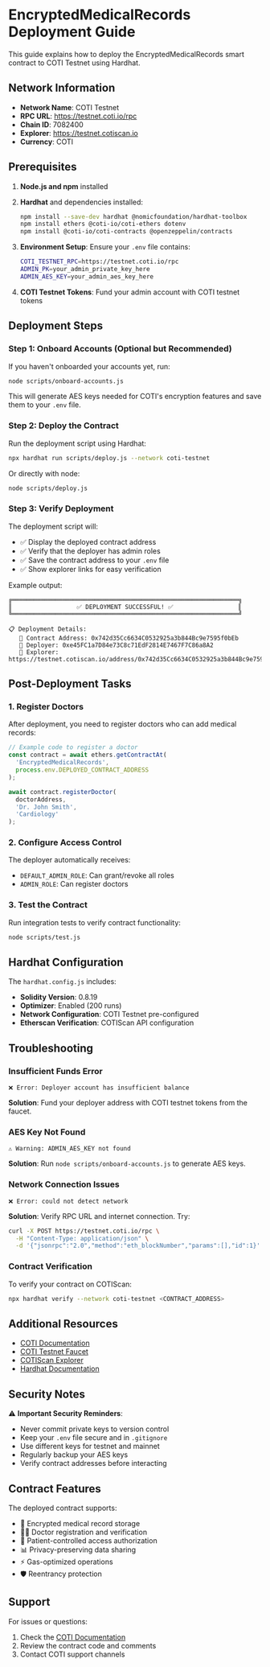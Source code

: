 # EncryptedMedicalRecords Deployment Guide

This guide explains how to deploy the EncryptedMedicalRecords smart contract to COTI Testnet using Hardhat.

## Network Information

- **Network Name**: COTI Testnet
- **RPC URL**: https://testnet.coti.io/rpc
- **Chain ID**: 7082400
- **Explorer**: https://testnet.cotiscan.io
- **Currency**: COTI

## Prerequisites

1. **Node.js and npm** installed
2. **Hardhat** and dependencies installed:
   ```bash
   npm install --save-dev hardhat @nomicfoundation/hardhat-toolbox
   npm install ethers @coti-io/coti-ethers dotenv
   npm install @coti-io/coti-contracts @openzeppelin/contracts
   ```

3. **Environment Setup**: Ensure your `.env` file contains:
   ```bash
   COTI_TESTNET_RPC=https://testnet.coti.io/rpc
   ADMIN_PK=your_admin_private_key_here
   ADMIN_AES_KEY=your_admin_aes_key_here
   ```

4. **COTI Testnet Tokens**: Fund your admin account with COTI testnet tokens

## Deployment Steps

### Step 1: Onboard Accounts (Optional but Recommended)

If you haven't onboarded your accounts yet, run:

```bash
node scripts/onboard-accounts.js
```

This will generate AES keys needed for COTI's encryption features and save them to your `.env` file.

### Step 2: Deploy the Contract

Run the deployment script using Hardhat:

```bash
npx hardhat run scripts/deploy.js --network coti-testnet
```

Or directly with node:

```bash
node scripts/deploy.js
```

### Step 3: Verify Deployment

The deployment script will:
- ✅ Display the deployed contract address
- ✅ Verify that the deployer has admin roles
- ✅ Save the contract address to your `.env` file
- ✅ Show explorer links for easy verification

Example output:
```
╔═══════════════════════════════════════════════════════════════╗
║                  ✅ DEPLOYMENT SUCCESSFUL! ✅                  ║
╚═══════════════════════════════════════════════════════════════╝

📋 Deployment Details:
   📍 Contract Address: 0x742d35Cc6634C0532925a3b844Bc9e7595f0bEb
   👤 Deployer: 0xe45FC1a7D84e73C8c71EdF2814E7467F7C86a8A2
   🔗 Explorer: https://testnet.cotiscan.io/address/0x742d35Cc6634C0532925a3b844Bc9e7595f0bEb
```

## Post-Deployment Tasks

### 1. Register Doctors

After deployment, you need to register doctors who can add medical records:

```javascript
// Example code to register a doctor
const contract = await ethers.getContractAt(
  'EncryptedMedicalRecords',
  process.env.DEPLOYED_CONTRACT_ADDRESS
);

await contract.registerDoctor(
  doctorAddress,
  'Dr. John Smith',
  'Cardiology'
);
```

### 2. Configure Access Control

The deployer automatically receives:
- `DEFAULT_ADMIN_ROLE`: Can grant/revoke all roles
- `ADMIN_ROLE`: Can register doctors

### 3. Test the Contract

Run integration tests to verify contract functionality:

```bash
node scripts/test.js
```

## Hardhat Configuration

The `hardhat.config.js` includes:

- **Solidity Version**: 0.8.19
- **Optimizer**: Enabled (200 runs)
- **Network Configuration**: COTI Testnet pre-configured
- **Etherscan Verification**: COTIScan API configuration

## Troubleshooting

### Insufficient Funds Error
```
❌ Error: Deployer account has insufficient balance
```
**Solution**: Fund your deployer address with COTI testnet tokens from the faucet.

### AES Key Not Found
```
⚠️ Warning: ADMIN_AES_KEY not found
```
**Solution**: Run `node scripts/onboard-accounts.js` to generate AES keys.

### Network Connection Issues
```
❌ Error: could not detect network
```
**Solution**: Verify RPC URL and internet connection. Try:
```bash
curl -X POST https://testnet.coti.io/rpc \
  -H "Content-Type: application/json" \
  -d '{"jsonrpc":"2.0","method":"eth_blockNumber","params":[],"id":1}'
```

### Contract Verification

To verify your contract on COTIScan:

```bash
npx hardhat verify --network coti-testnet <CONTRACT_ADDRESS>
```

## Additional Resources

- [COTI Documentation](https://docs.coti.io)
- [COTI Testnet Faucet](https://faucet.coti.io)
- [COTIScan Explorer](https://testnet.cotiscan.io)
- [Hardhat Documentation](https://hardhat.org/docs)

## Security Notes

⚠️ **Important Security Reminders**:
- Never commit private keys to version control
- Keep your `.env` file secure and in `.gitignore`
- Use different keys for testnet and mainnet
- Regularly backup your AES keys
- Verify contract addresses before interacting

## Contract Features

The deployed contract supports:
- 🏥 Encrypted medical record storage
- 👨‍⚕️ Doctor registration and verification
- 🔐 Patient-controlled access authorization
- 📊 Privacy-preserving data sharing
- ⚡ Gas-optimized operations
- 🛡️ Reentrancy protection

## Support

For issues or questions:
1. Check the [COTI Documentation](https://docs.coti.io)
2. Review the contract code and comments
3. Contact COTI support channels
